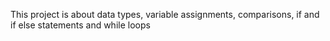 This project is about data types, variable assignments, comparisons, if and if else statements and while loops
